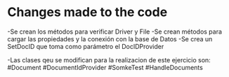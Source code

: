 # Changes made to the code


-Se crean los métodos para verificar Driver y File
-Se crean métodos para cargar las propiedades y la conexión con la base de Datos
-Se crea un SetDocID que toma como parámetro el DocIDProvider

-Las clases qeu se modifican para la realizacion de este ejercicio son:
#Document
#DocumentIdProvider
#SomkeTest
#HandleDocuments

